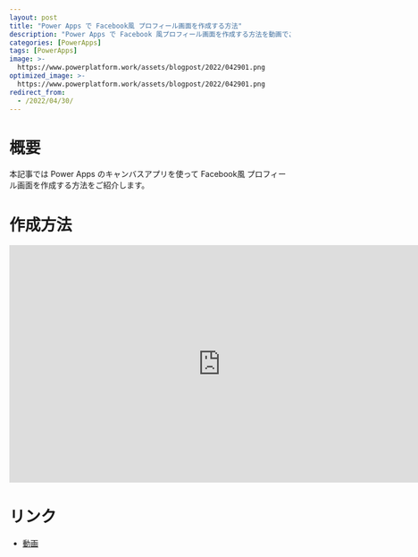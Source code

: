 ```yaml
---
layout: post
title: "Power Apps で Facebook風 プロフィール画面を作成する方法"
description: "Power Apps で Facebook 風プロフィール画面を作成する方法を動画でご紹介"
categories: [PowerApps]
tags: [PowerApps]
image: >-
  https://www.powerplatform.work/assets/blogpost/2022/042901.png
optimized_image: >-
  https://www.powerplatform.work/assets/blogpost/2022/042901.png
redirect_from:
  - /2022/04/30/
---
```



#  概要

本記事では Power Apps のキャンバスアプリを使って Facebook風 プロフィール画面を作成する方法をご紹介します。

# 作成方法

<iframe width="756" height="425" src="https://www.youtube.com/embed/oJ0JHPQAtMg" title="YouTube video player" frameborder="0" allow="accelerometer; autoplay; clipboard-write; encrypted-media; gyroscope; picture-in-picture" allowfullscreen></iframe>

# リンク

- [動画](https://www.youtube.com/embed/oJ0JHPQAtMg)


